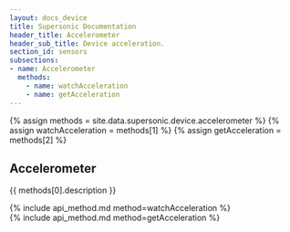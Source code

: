```yaml
---
layout: docs_device
title: Supersonic Documentation
header_title: Accelerometer
header_sub_title: Device acceleration.
section_id: sensors
subsections:
- name: Accelerometer
  methods:
    - name: watchAcceleration
    - name: getAcceleration
---
```


<section class="docs-section" id="accelerometer">

{% assign methods = site.data.supersonic.device.accelerometer %}
{% assign watchAcceleration = methods[1] %}
{% assign getAcceleration = methods[2] %}

# Accelerometer
{{ methods[0].description }}

<section class="docs-section" id="accelerometer-watchAcceleration">
  {% include api_method.md method=watchAcceleration %}
</section>

<section class="docs-section" id="accelerometer-getAcceleration">
  {% include api_method.md method=getAcceleration %}
</section>

</section>
